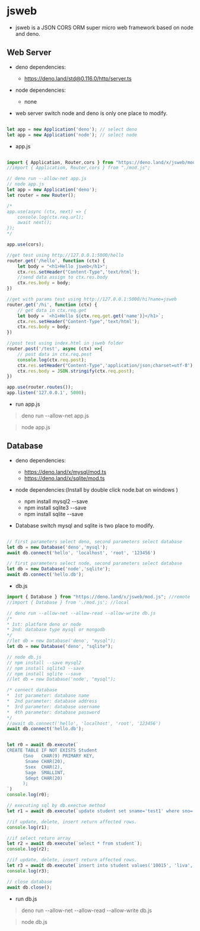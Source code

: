# jsweb

- jsweb is a JSON CORS ORM super micro web framework based on node and deno.

## Web Server

- deno dependencies:
    - https://deno.land/std@0.116.0/http/server.ts

- node dependencies:
    - none

- web server switch node and deno is only one place to modify.
  
 ```javascript

let app = new Application('deno'); // select deno
let app = new Application('node'); // select node

``` 
- app.js

```javascript

import { Application, Router,cors } from "https://deno.land/x/jsweb/mod.js"; //remote
//import { Application, Router,cors } from "./mod.js";

// deno run --allow-net app.js
// node app.js
let app = new Application('deno');
let router = new Router();

/*
app.use(async (ctx, next) => {  
    console.log(ctx.req.url);
    await next();
});
*/

app.use(cors);

//get test using http://127.0.0.1:5000/hello
router.get('/hello', function (ctx) {
    let body = "<h1>Hello jsweb</h1>";
    ctx.res.setHeader("Content-Type",'text/html');
    //send data assign to ctx.res.body
    ctx.res.body = body;
})

//get with params test using http://127.0.0.1:5000/hi?name=jsweb
router.get('/hi', function (ctx) {
    // get data in ctx.req.get
    let body = `<h1>Hello ${ctx.req.get.get('name')}</h1>`;
    ctx.res.setHeader("Content-Type",'text/html');
    ctx.res.body = body;
})

//post test using index.html in jsweb folder
router.post('/test', async (ctx) =>{
    // post data in ctx.req.post
    console.log(ctx.req.post);
    ctx.res.setHeader("Content-Type",'application/json;charset=utf-8');
    ctx.res.body = JSON.stringify(ctx.req.post);
})

app.use(router.routes());
app.listen('127.0.0.1', 5000);

```

- run app.js
> deno run --allow-net app.js

> node app.js

## Database

- deno dependencies:
    - https://deno.land/x/mysql/mod.ts
    - https://deno.land/x/sqlite/mod.ts

- node dependencies:(Install by double click node.bat on windows )
    - npm install mysql2 --save
    - npm install sqlite3 --save
    - npm install sqlite --save 

- Database switch mysql and sqlite is two place to modify.

```javascript

// first parameters select deno, second parameters select database
let db = new Database('deno','mysql'); 
await db.connect('hello', 'localhost', 'root', '123456')

// first parameters select node, second parameters select database
let db = new Database('node','sqlite'); 
await db.connect('hello.db');
```

- db.js

```javascript
import { Database } from "https://deno.land/x/jsweb/mod.js"; //remote
//import { Database } from './mod.js'; //local

// deno run --allow-net --allow-read --allow-write db.js
/* 
* 1st: platform deno or node
* 2nd: database type mysql or mongodb
*/
//let db = new Database('deno', "mysql");
let db = new Database('deno', "sqlite");

// node db.js
// npm install --save mysql2
// npm install sqlite3 --save
// npm install sqlite --save
//let db = new Database('node', "mysql");

/* connect database
*  1st parameter: database name
*  2nd parameter: database address
*  3rd parameter: database username
*  4th parameter: database password
*/
//await db.connect('hello', 'localhost', 'root', '123456')
await db.connect('hello.db');


let r0 = await db.execute(`
CREATE TABLE IF NOT EXISTS Student          
      (Sno   CHAR(9) PRIMARY KEY,                   
       Sname CHAR(20),
       Ssex  CHAR(2),
       Sage  SMALLINT,
       Sdept CHAR(20)
      ); 
`)
console.log(r0);

// executing sql by db.exectue method
let r1 = await db.execute(`update student set sname='test1' where sno='10001'`);

//if update, delete, insert return affected rows. 
console.log(r1);

//if select return array
let r2 = await db.execute(`select * from student`);
console.log(r2);

//if update, delete, insert return affected rows. 
let r3 = await db.execute(`insert into student values('10015', 'liva', '男', 25, 'cs')`);
console.log(r3);

// close database
await db.close();

```

- run db.js
> deno run --allow-net --allow-read --allow-write db.js

> node db.js